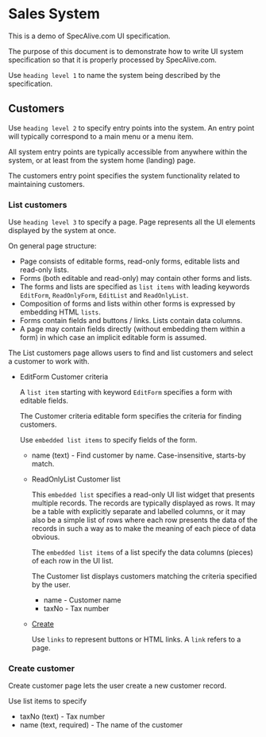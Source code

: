 # Sales System

This is a demo of SpecAlive.com UI specification.

The purpose of this document is to demonstrate how to write UI system specification
so that it is properly processed by SpecAlive.com.

Use `heading level 1` to name the system being described by the specification.

## Customers

Use `heading level 2` to specify entry points into the system.
An entry point will typically correspond to a main menu or a menu item.

All system entry points are typically accessible from anywhere within the system,
or at least from the system home (landing) page.

The customers entry point specifies the system functionality related to maintaining customers.

### List customers

Use `heading level 3` to specify a page.
Page represents all the UI elements displayed by the system at once.

On general page structure:

- Page consists of editable forms, read-only forms, editable lists and read-only lists.
- Forms (both editable and read-only) may contain other forms and lists.
- The forms and lists are specified as `list items` with leading keywords
`EditForm`, `ReadOnlyForm`, `EditList` and `ReadOnlyList`.
- Composition of forms and lists within other forms is expressed by embedding
HTML `lists`.
- Forms contain fields and buttons / links. Lists contain data columns.
- A page may contain fields directly (without embedding them within a form)
in which case an implicit editable form is assumed.

The List customers page allows users to find and list customers
and select a customer to work with.

- EditForm Customer criteria

	A `list item` starting with keyword `EditForm` specifies a form with editable fields.

	The Customer criteria editable form specifies the criteria for
	finding customers.

	Use `embedded list items` to specify fields of the form.

	- name (text) - Find customer by name. Case-insensitive, starts-by match.

	- ReadOnlyList Customer list
	
		This `embedded list` specifies a read-only UI list widget that presents multiple records.
		The records are typically displayed as rows.
		It may be a table with explicitly separate and labelled columns,
		or it may also be a simple list of rows where each row presents the data
		of the records in such a way as to make the meaning of each piece of data obvious.
		
		The `embedded list items` of a list specify the data columns (pieces) of each row in the UI list.

		The Customer list displays customers matching the criteria specified by the user.
		
		- name - Customer name
		- taxNo - Tax number

	- [Create](#Create-customer)
	
		Use `links` to represent buttons or HTML links.
		A `link` refers to a page.

### Create customer

Create customer page lets the user create a new customer record.

Use list items to specify 

- taxNo (text) - Tax number
- name (text, required) - The name of the customer
